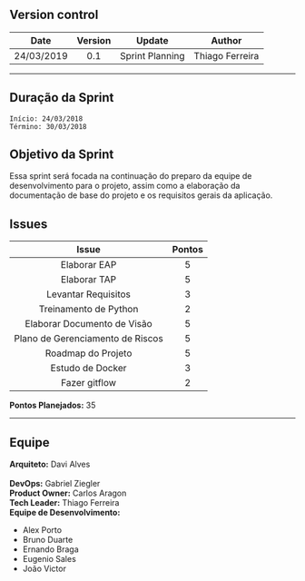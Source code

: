 ## Version control

|Date|Version|Update|Author|
|:--:|:----:|:-------:|:---:|
|24/03/2019|0.1|Sprint Planning|Thiago Ferreira|
___
## Duração da Sprint
    Início: 24/03/2018
    Término: 30/03/2018

## Objetivo da Sprint
Essa sprint será focada na continuação do preparo da equipe de desenvolvimento para o projeto, assim como a elaboração da documentação de base do projeto e os requisitos gerais da aplicação.

## Issues

|Issue|Pontos|
|:--:|:-------:|
|Elaborar EAP|5|
|Elaborar TAP|5|
|Levantar Requisitos|3|
|Treinamento de Python|2|
|Elaborar Documento de Visão|5|
|Plano de Gerenciamento de Riscos|5|
|Roadmap do Projeto|5|
|Estudo de Docker|3|
|Fazer gitflow|2|

**Pontos Planejados:** 35
___

## Equipe
**Arquiteto:** Davi Alves <br>   
**DevOps:** Gabriel Ziegler <br>
**Product Owner:** Carlos Aragon <br>
**Tech Leader:** Thiago Ferreira  <br>
**Equipe de Desenvolvimento:** 
- Alex Porto
- Bruno Duarte
- Ernando Braga
- Eugenio Sales
- João Victor